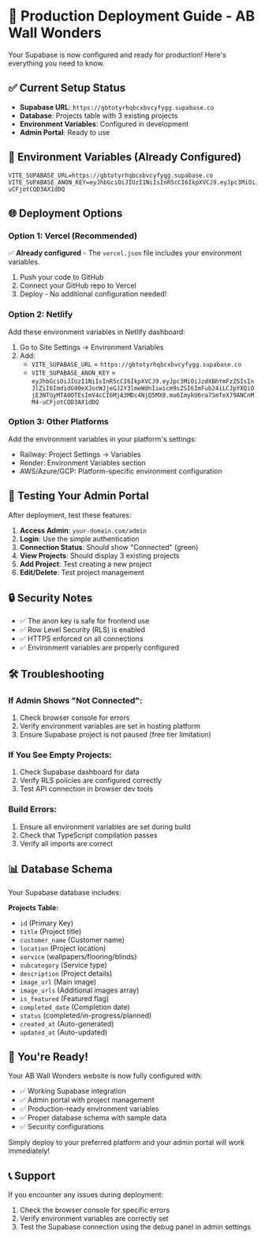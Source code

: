 # 🚀 Production Deployment Guide - AB Wall Wonders

Your Supabase is now configured and ready for production! Here's everything you need to know.

## ✅ Current Setup Status

- **Supabase URL**: `https://gbtotyrhqbcxbvcyfygg.supabase.co`
- **Database**: Projects table with 3 existing projects
- **Environment Variables**: Configured in development
- **Admin Portal**: Ready to use

## 🔧 Environment Variables (Already Configured)

```env
VITE_SUPABASE_URL=https://gbtotyrhqbcxbvcyfygg.supabase.co
VITE_SUPABASE_ANON_KEY=eyJhbGciOiJIUzI1NiIsInR5cCI6IkpXVCJ9.eyJpc3MiOiJzdXBhYmFzZSIsInJlZiI6ImdidG90eXJocWJjeGJ2Y3lmeWdnIiwicm9sZSI6ImFub24iLCJpYXQiOjE3NTUyMTA0OTEsImV4cCI6MjA3MDc4NjQ5MX0.mu6ImykU6ra7SmTeX79ANCnMM4-uCFjotCQD3AX1dDQ
```

## 🌐 Deployment Options

### Option 1: Vercel (Recommended)
✅ **Already configured** - The `vercel.json` file includes your environment variables.

1. Push your code to GitHub
2. Connect your GitHub repo to Vercel
3. Deploy - No additional configuration needed!

### Option 2: Netlify
Add these environment variables in Netlify dashboard:

1. Go to Site Settings → Environment Variables
2. Add:
   - `VITE_SUPABASE_URL` = `https://gbtotyrhqbcxbvcyfygg.supabase.co`
   - `VITE_SUPABASE_ANON_KEY` = `eyJhbGciOiJIUzI1NiIsInR5cCI6IkpXVCJ9.eyJpc3MiOiJzdXBhYmFzZSIsInJlZiI6ImdidG90eXJocWJjeGJ2Y3lmeWdnIiwicm9sZSI6ImFub24iLCJpYXQiOjE3NTUyMTA0OTEsImV4cCI6MjA3MDc4NjQ5MX0.mu6ImykU6ra7SmTeX79ANCnMM4-uCFjotCQD3AX1dDQ`

### Option 3: Other Platforms
Add the environment variables in your platform's settings:
- Railway: Project Settings → Variables
- Render: Environment Variables section
- AWS/Azure/GCP: Platform-specific environment configuration

## 🎯 Testing Your Admin Portal

After deployment, test these features:

1. **Access Admin**: `your-domain.com/admin`
2. **Login**: Use the simple authentication
3. **Connection Status**: Should show "Connected" (green)
4. **View Projects**: Should display 3 existing projects
5. **Add Project**: Test creating a new project
6. **Edit/Delete**: Test project management

## 🔒 Security Notes

- ✅ The anon key is safe for frontend use
- ✅ Row Level Security (RLS) is enabled
- ✅ HTTPS enforced on all connections
- ✅ Environment variables are properly configured

## 🛠️ Troubleshooting

### If Admin Shows "Not Connected":
1. Check browser console for errors
2. Verify environment variables are set in hosting platform
3. Ensure Supabase project is not paused (free tier limitation)

### If You See Empty Projects:
1. Check Supabase dashboard for data
2. Verify RLS policies are configured correctly
3. Test API connection in browser dev tools

### Build Errors:
1. Ensure all environment variables are set during build
2. Check that TypeScript compilation passes
3. Verify all imports are correct

## 📊 Database Schema

Your Supabase database includes:

**Projects Table:**
- `id` (Primary Key)
- `title` (Project title)
- `customer_name` (Customer name)
- `location` (Project location)
- `service` (wallpapers/flooring/blinds)
- `subcategory` (Service type)
- `description` (Project details)
- `image_url` (Main image)
- `image_urls` (Additional images array)
- `is_featured` (Featured flag)
- `completed_date` (Completion date)
- `status` (completed/in-progress/planned)
- `created_at` (Auto-generated)
- `updated_at` (Auto-updated)

## 🎉 You're Ready!

Your AB Wall Wonders website is now fully configured with:
- ✅ Working Supabase integration
- ✅ Admin portal with project management
- ✅ Production-ready environment variables
- ✅ Proper database schema with sample data
- ✅ Security configurations

Simply deploy to your preferred platform and your admin portal will work immediately!

## 📞 Support

If you encounter any issues during deployment:
1. Check the browser console for specific errors
2. Verify environment variables are correctly set
3. Test the Supabase connection using the debug panel in admin settings
